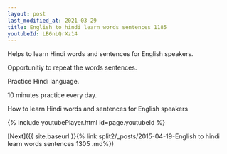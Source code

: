 ```yaml
---
layout: post
last_modified_at: 2021-03-29
title: English to hindi learn words sentences 1185 
youtubeId: LB6nLQrXz14
---
```

 
 
Helps to learn Hindi words and sentences for English speakers.

Opportunitiy to repeat the words sentences. 

Practice Hindi language. 
 
10 minutes practice every day. 
 
How to learn Hindi words and sentences for English speakers 
 
{% include youtubePlayer.html id=page.youtubeId %}
 
 
[Next]({{ site.baseurl }}{% link  split2/_posts/2015-04-19-English to hindi learn words sentences 1305 .md%})
 
